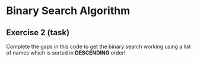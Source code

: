 # Binary Search Algorithm

## Exercise 2 (task)

Complete the gaps in this code to get the binary search working using a list of names which is sorted in **DESCENDING** order!



